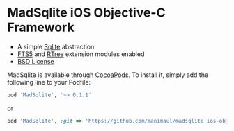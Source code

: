 # MadSqlite iOS Objective-C Framework

 * A simple [Sqlite](https://sqlite.org) abstraction
 * [FTS5](https://sqlite.org/fts5.html) and [RTree](https://www.sqlite.org/rtree.html) extension modules enabled
 * [BSD License](LICENSE.md)


MadSqlite is available through [CocoaPods](http://cocoapods.org). To install
it, simply add the following line to your Podfile:

```ruby
pod 'MadSqlite', '~> 0.1.1'
```
or
```ruby
pod 'MadSqlite', :git => 'https://github.com/manimaul/madsqlite-ios-objc.git', tag => '0.1.1', :submodules
```

